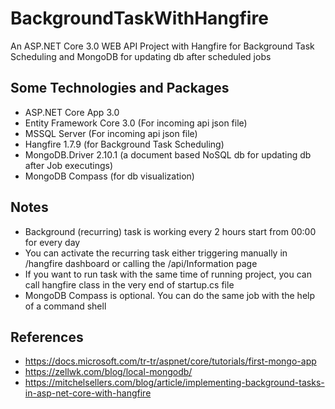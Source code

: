 # BackgroundTaskWithHangfire
An ASP.NET Core 3.0 WEB API Project with Hangfire for Background Task Scheduling and MongoDB for updating db after scheduled jobs  

  ## Some Technologies and Packages
- ASP.NET Core App 3.0
- Entity Framework Core 3.0 (For incoming api json file)
- MSSQL Server (For incoming api json file)
- Hangfire 1.7.9 (for Background Task Scheduling)
- MongoDB.Driver 2.10.1 (a document based NoSQL db for updating db after Job executings)
- MongoDB Compass (for db visualization)

 ## Notes
- Background (recurring) task is working every 2 hours start from 00:00 for every day
- You can activate the recurring task either triggering manually in /hangfire dashboard or calling the /api/Information page
- If you want to run task with the same time of running project, you can call hangfire class in the very end of startup.cs file 
- MongoDB Compass is optional. You can do the same job with the help of a command shell 

## References
- https://docs.microsoft.com/tr-tr/aspnet/core/tutorials/first-mongo-app
- https://zellwk.com/blog/local-mongodb/
- https://mitchelsellers.com/blog/article/implementing-background-tasks-in-asp-net-core-with-hangfire
